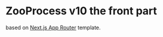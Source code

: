 # ZooProcess v10 the front part

based on [Next.js App Router](https://nextjs.org/docs/app) template.


